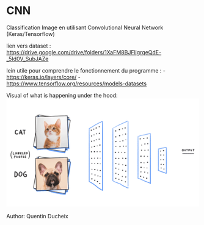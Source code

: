 # CNN
Classification Image en utilisant Convolutional Neural Network (Keras/Tensorflow)

lien vers dataset : https://drive.google.com/drive/folders/1XaFM8BJFligrqeQdE-_5Id0V_SubJAZe

lein utile pour comprendre le fonctionnement du programme : -https://keras.io/layers/core/
                                                            -https://www.tensorflow.org/resources/models-datasets
                                                            

Visual of what is happening under the hood:
![](gifi.gif)

Author: Quentin Ducheix
